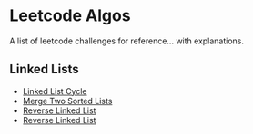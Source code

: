 # Leetcode Algos

A list of leetcode challenges for reference... with explanations.

## Linked Lists

- [Linked List Cycle](https://ekowyawson.github.io/leetcode_algos/linked_list_cycle)
- [Merge Two Sorted Lists](https://ekowyawson.github.io/leetcode_algos/merge_two_sorted_lists)
- [Reverse Linked List](https://ekowyawson.github.io/leetcode_algos/reversed_linked_list)
- [Reverse Linked List](https://ekowyawson.github.io/leetcode_algos/contains_duplicates)
